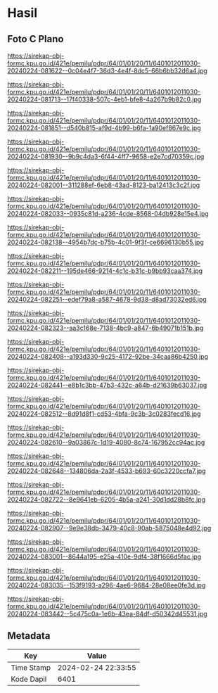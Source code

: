 # Hasil

## Foto C Plano

https://sirekap-obj-formc.kpu.go.id/421e/pemilu/pdpr/64/01/01/20/11/6401012011030-20240224-081622--0c04e4f7-36d3-4e4f-8dc5-66b6bb32d6a4.jpg

https://sirekap-obj-formc.kpu.go.id/421e/pemilu/pdpr/64/01/01/20/11/6401012011030-20240224-081713--17f40338-507c-4eb1-bfe8-4a267b9b82c0.jpg

https://sirekap-obj-formc.kpu.go.id/421e/pemilu/pdpr/64/01/01/20/11/6401012011030-20240224-081851--d540b815-af9d-4b99-b6fa-1a90ef867e9c.jpg

https://sirekap-obj-formc.kpu.go.id/421e/pemilu/pdpr/64/01/01/20/11/6401012011030-20240224-081930--9b9c4da3-6f44-4ff7-9658-e2e7cd70359c.jpg

https://sirekap-obj-formc.kpu.go.id/421e/pemilu/pdpr/64/01/01/20/11/6401012011030-20240224-082001--311288ef-6eb8-43ad-8123-ba12413c3c2f.jpg

https://sirekap-obj-formc.kpu.go.id/421e/pemilu/pdpr/64/01/01/20/11/6401012011030-20240224-082033--0935c81d-a236-4cde-8568-04db928e15e4.jpg

https://sirekap-obj-formc.kpu.go.id/421e/pemilu/pdpr/64/01/01/20/11/6401012011030-20240224-082138--4954b7dc-b75b-4c01-9f3f-ce6696130b55.jpg

https://sirekap-obj-formc.kpu.go.id/421e/pemilu/pdpr/64/01/01/20/11/6401012011030-20240224-082211--195de466-9214-4c1c-b31c-b9bb93caa374.jpg

https://sirekap-obj-formc.kpu.go.id/421e/pemilu/pdpr/64/01/01/20/11/6401012011030-20240224-082251--edef79a8-a587-4678-9d38-d8ad73032ed6.jpg

https://sirekap-obj-formc.kpu.go.id/421e/pemilu/pdpr/64/01/01/20/11/6401012011030-20240224-082323--aa3c168e-7138-4bc9-a847-6b49071b151b.jpg

https://sirekap-obj-formc.kpu.go.id/421e/pemilu/pdpr/64/01/01/20/11/6401012011030-20240224-082408--a193d330-9c25-4172-92be-34caa86b4250.jpg

https://sirekap-obj-formc.kpu.go.id/421e/pemilu/pdpr/64/01/01/20/11/6401012011030-20240224-082441--e8b1c3bb-47b3-432c-a64b-d21639b63037.jpg

https://sirekap-obj-formc.kpu.go.id/421e/pemilu/pdpr/64/01/01/20/11/6401012011030-20240224-082512--8d91d8f1-cd53-4bfa-9c3b-3c0283fecd16.jpg

https://sirekap-obj-formc.kpu.go.id/421e/pemilu/pdpr/64/01/01/20/11/6401012011030-20240224-082610--9a03867c-1d19-4080-8c74-167952cc94ac.jpg

https://sirekap-obj-formc.kpu.go.id/421e/pemilu/pdpr/64/01/01/20/11/6401012011030-20240224-082648--134806da-2a3f-4533-b693-60c3220ccfa7.jpg

https://sirekap-obj-formc.kpu.go.id/421e/pemilu/pdpr/64/01/01/20/11/6401012011030-20240224-082722--8e9641eb-6205-4b5a-a241-30d1dd28b8fc.jpg

https://sirekap-obj-formc.kpu.go.id/421e/pemilu/pdpr/64/01/01/20/11/6401012011030-20240224-082907--9e9e38db-3479-40c8-90ab-5875048e4d92.jpg

https://sirekap-obj-formc.kpu.go.id/421e/pemilu/pdpr/64/01/01/20/11/6401012011030-20240224-083001--8644a195-e25a-410e-9df4-38f1666d5fac.jpg

https://sirekap-obj-formc.kpu.go.id/421e/pemilu/pdpr/64/01/01/20/11/6401012011030-20240224-083035--153f9193-a296-4ae6-9684-28e08ee0fe3d.jpg

https://sirekap-obj-formc.kpu.go.id/421e/pemilu/pdpr/64/01/01/20/11/6401012011030-20240224-083442--5c475c0a-1e6b-43ea-84df-d50342d45531.jpg


## Metadata

| Key        | Value               |
| ---------- | ------------------- |
| Time Stamp | 2024-02-24 22:33:55 |
| Kode Dapil | 6401                |



